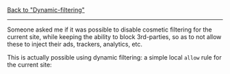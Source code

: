 [Back to "Dynamic-filtering"](https://github.com/gorhill/uBlock/wiki/Dynamic-filtering)

***

Someone asked me if it was possible to disable cosmetic filtering for the current site, while keeping the ability to block 3rd-parties, so as to not allow these to inject their ads, trackers, analytics, etc.

This is actually possible using dynamic filtering: a simple local `allow` rule for the current site:

